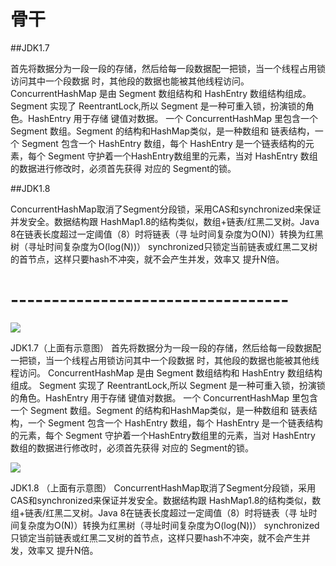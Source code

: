 # 骨干

##JDK1.7

⾸先将数据分为⼀段⼀段的存储，然后给每⼀段数据配⼀把锁，当⼀个线程占⽤锁访问其中⼀个段数据 时，其他段的数据也能被其他线程访问。 ConcurrentHashMap 是由 Segment 数组结构和 HashEntry 数组结构组成。 Segment 实现了 ReentrantLock,所以 Segment 是⼀种可重⼊锁，扮演锁的⻆⾊。HashEntry ⽤于存储 键值对数据。 ⼀个 ConcurrentHashMap ⾥包含⼀个 Segment 数组。Segment 的结构和HashMap类似，是⼀种数组和 链表结构，⼀个 Segment 包含⼀个 HashEntry 数组，每个 HashEntry 是⼀个链表结构的元素，每个 Segment 守护着⼀个HashEntry数组⾥的元素，当对 HashEntry 数组的数据进⾏修改时，必须⾸先获得 对应的 Segment的锁。 

##JDK1.8

ConcurrentHashMap取消了Segment分段锁，采⽤CAS和synchronized来保证并发安全。数据结构跟 HashMap1.8的结构类似，数组+链表/红⿊⼆叉树。Java 8在链表⻓度超过⼀定阈值（8）时将链表（寻 址时间复杂度为O(N)）转换为红⿊树（寻址时间复杂度为O(log(N))） synchronized只锁定当前链表或红⿊⼆叉树的⾸节点，这样只要hash不冲突，就不会产⽣并发，效率⼜ 提升N倍。

# ----------------------------------

![](E:\学习资料总结\面试题总结\02集合\assets/微信截图_20201220193922.png)

JDK1.7（上⾯有示意图） ⾸先将数据分为⼀段⼀段的存储，然后给每⼀段数据配⼀把锁，当⼀个线程占⽤锁访问其中⼀个段数据 时，其他段的数据也能被其他线程访问。 ConcurrentHashMap 是由 Segment 数组结构和 HashEntry 数组结构组成。 Segment 实现了 ReentrantLock,所以 Segment 是⼀种可重⼊锁，扮演锁的⻆⾊。HashEntry ⽤于存储 键值对数据。 ⼀个 ConcurrentHashMap ⾥包含⼀个 Segment 数组。Segment 的结构和HashMap类似，是⼀种数组和 链表结构，⼀个 Segment 包含⼀个 HashEntry 数组，每个 HashEntry 是⼀个链表结构的元素，每个 Segment 守护着⼀个HashEntry数组⾥的元素，当对 HashEntry 数组的数据进⾏修改时，必须⾸先获得 对应的 Segment的锁。 

![](E:\学习资料总结\面试题总结\02集合\assets/微信截图_20201220194005.png)

JDK1.8 （上⾯有示意图） ConcurrentHashMap取消了Segment分段锁，采⽤CAS和synchronized来保证并发安全。数据结构跟 HashMap1.8的结构类似，数组+链表/红⿊⼆叉树。Java 8在链表⻓度超过⼀定阈值（8）时将链表（寻 址时间复杂度为O(N)）转换为红⿊树（寻址时间复杂度为O(log(N))） synchronized只锁定当前链表或红⿊⼆叉树的⾸节点，这样只要hash不冲突，就不会产⽣并发，效率⼜ 提升N倍。 